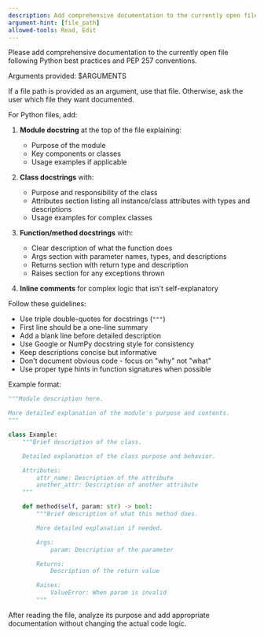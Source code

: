 ```yaml
---
description: Add comprehensive documentation to the currently open file
argument-hint: [file_path]
allowed-tools: Read, Edit
---
```


Please add comprehensive documentation to the currently open file following Python best practices and PEP 257 conventions.

Arguments provided: $ARGUMENTS

If a file path is provided as an argument, use that file. Otherwise, ask the user which file they want documented.

For Python files, add:

1. **Module docstring** at the top of the file explaining:
   - Purpose of the module
   - Key components or classes
   - Usage examples if applicable

2. **Class docstrings** with:
   - Purpose and responsibility of the class
   - Attributes section listing all instance/class attributes with types and descriptions
   - Usage examples for complex classes

3. **Function/method docstrings** with:
   - Clear description of what the function does
   - Args section with parameter names, types, and descriptions
   - Returns section with return type and description
   - Raises section for any exceptions thrown

4. **Inline comments** for complex logic that isn't self-explanatory

Follow these guidelines:

- Use triple double-quotes for docstrings (`"""`)
- First line should be a one-line summary
- Add a blank line before detailed description
- Use Google or NumPy docstring style for consistency
- Keep descriptions concise but informative
- Don't document obvious code - focus on "why" not "what"
- Use proper type hints in function signatures when possible

Example format:
```python
"""Module description here.

More detailed explanation of the module's purpose and contents.
"""

class Example:
    """Brief description of the class.

    Detailed explanation of the class purpose and behavior.

    Attributes:
        attr_name: Description of the attribute
        another_attr: Description of another attribute
    """

    def method(self, param: str) -> bool:
        """Brief description of what this method does.

        More detailed explanation if needed.

        Args:
            param: Description of the parameter

        Returns:
            Description of the return value

        Raises:
            ValueError: When param is invalid
        """
```

After reading the file, analyze its purpose and add appropriate documentation without changing the actual code logic.
